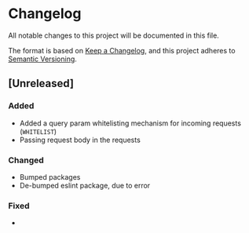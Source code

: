 # Changelog

All notable changes to this project will be documented in this file.

The format is based on [Keep a Changelog](https://keepachangelog.com/en/1.0.0/),
and this project adheres to [Semantic Versioning](https://semver.org/spec/v2.0.0.html).

## [Unreleased]

### Added

* Added a query param whitelisting mechanism for incoming requests (`WHITELIST`)
* Passing request body in the requests

### Changed

* Bumped packages
* De-bumped eslint package, due to error

### Fixed

*
